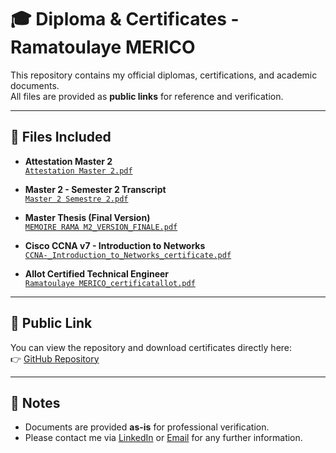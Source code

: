 # 🎓 Diploma & Certificates - Ramatoulaye MERICO

This repository contains my official diplomas, certifications, and academic documents.  
All files are provided as **public links** for reference and verification.

---

## 📂 Files Included

- **Attestation Master 2**  
  [`Attestation Master 2.pdf`](./Attestation%20Master%202.pdf)

- **Master 2 - Semester 2 Transcript**  
  [`Master 2 Semestre 2.pdf`](./Master%202%20Semestre%202.pdf)

- **Master Thesis (Final Version)**  
  [`MEMOIRE RAMA M2_VERSION_FINALE.pdf`](./MEMOIRE%20RAMA%20M2_VERSION_FINALE.pdf)

- **Cisco CCNA v7 - Introduction to Networks**  
  [`CCNA-_Introduction_to_Networks_certificate.pdf`](./CCNA-_Introduction_to_Networks_certificate.pdf)

- **Allot Certified Technical Engineer**  
  [`Ramatoulaye MERICO_certificatallot.pdf`](./Ramatoulaye%20MERICO_certificatallot.pdf)

---

## 🔗 Public Link

You can view the repository and download certificates directly here:  
👉 [GitHub Repository](https://github.com/RamaMERICO/Diploma-certificates)

---

## 📜 Notes
- Documents are provided **as-is** for professional verification.  
- Please contact me via [LinkedIn](https://www.linkedin.com/in/ramatoulaye-merico-810a011b0/) or [Email](mailto:ramamerico01@gmail.com) for any further information.
